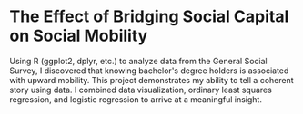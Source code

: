 # The Effect of Bridging Social Capital on Social Mobility
Using R (ggplot2, dplyr, etc.) to analyze data from the General Social Survey, I discovered that knowing bachelor's degree holders is associated with upward mobility. This project demonstrates my ability to tell a coherent story using data. I combined data visualization, ordinary least squares regression, and logistic regression to arrive at a meaningful insight.
